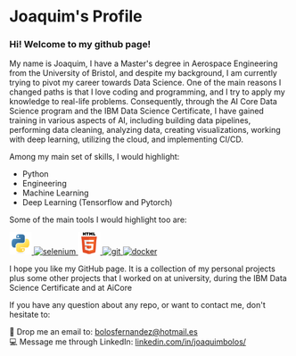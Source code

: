 
# Joaquim's Profile

### Hi! Welcome to my github page!

My name is Joaquim, I have a Master's degree in Aerospace Engineering from the University of Bristol, and despite my background, I am currently trying to pivot my career towards Data Science. 
One of the main reasons I changed paths is that I love coding and programming, and I try to apply my knowledge to real-life problems. 
Consequently, through the AI Core Data Science program and the IBM Data Science Certificate, I have gained training in various aspects of AI, including building data pipelines, performing data cleaning, analyzing data, creating visualizations, working with deep learning, utilizing the cloud, and implementing CI/CD.<br>

Among my main set of skills, I would highlight:<br>

- Python <br>
- Engineering <br>
- Machine Learning <br>
- Deep Learning (Tensorflow and Pytorch) <br>

Some of the main tools I would highlight too are:

<p align="left"> <a href="https://www.python.org" target="_blank" rel="noreferrer"> <img src="https://raw.githubusercontent.com/devicons/devicon/master/icons/python/python-original.svg" alt="python" width="40" height="40"/> </a> <a href="https://www.selenium.dev" target="_blank" rel="noreferrer"> <img src="https://raw.githubusercontent.com/detain/svg-logos/780f25886640cef088af994181646db2f6b1a3f8/svg/selenium-logo.svg" alt="selenium" width="40" height="40"/> </a> <a href="https://www.w3.org/html/" target="_blank" rel="noreferrer"> <img src="https://raw.githubusercontent.com/devicons/devicon/master/icons/html5/html5-original-wordmark.svg" alt="html5" width="40" height="40"/> </a> <a href="https://git-scm.com/" target="_blank" rel="noreferrer"> <img src="https://www.vectorlogo.zone/logos/git-scm/git-scm-icon.svg" alt="git" width="40" height="40"/> </a> 
</a> <a href="https://www.docker.com/company/newsroom/media-resources/" target="_blank" rel="noreferrer"> <img src="https://www.docker.com/wp-content/uploads/2022/03/vertical-logo-monochromatic.png" alt="docker" width="45" height="40"/> </a></p>

I hope you like my GitHub page. It is a collection of my personal projects plus some other projects that I worked on at university, during the IBM Data Science Certificate and at AiCore<br>

If you have any question about any repo, or want to contact me, don't hesitate to:<br>

📨 Drop me an email to: bolosfernandez@hotmail.es<br>
💻 Message me through LinkedIn: [linkedin.com/in/joaquimbolos/](linkedin.com/in/joaquimbolos/)




